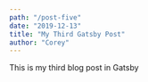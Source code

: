 ```yaml
---
path: "/post-five"
date: "2019-12-13"
title: "My Third Gatsby Post"
author: "Corey"
---
```


This is my third blog post in Gatsby
